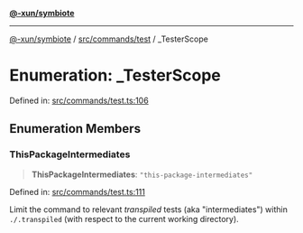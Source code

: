 [**@-xun/symbiote**](../../../../README.md)

***

[@-xun/symbiote](../../../../README.md) / [src/commands/test](../README.md) / \_TesterScope

# Enumeration: \_TesterScope

Defined in: [src/commands/test.ts:106](https://github.com/Xunnamius/symbiote/blob/ec67adb5324eeca6085e3ddc4126fe7798bea916/src/commands/test.ts#L106)

## Enumeration Members

### ThisPackageIntermediates

> **ThisPackageIntermediates**: `"this-package-intermediates"`

Defined in: [src/commands/test.ts:111](https://github.com/Xunnamius/symbiote/blob/ec67adb5324eeca6085e3ddc4126fe7798bea916/src/commands/test.ts#L111)

Limit the command to relevant _transpiled_ tests (aka "intermediates")
within `./.transpiled` (with respect to the current working directory).
